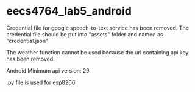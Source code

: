 # eecs4764_lab5_android
Credential file for google speech-to-text service has been removed.
The credential file should be put into "assets" folder and named as "credential.json"

The weather function cannot be used because the url containing api key has been removed.

Android Minimum api version: 29

.py file is used for esp8266
